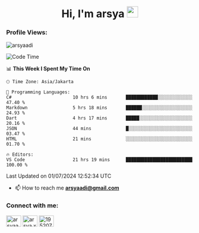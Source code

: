 <h1 align="center">Hi, I'm arsya 
  <img src="https://media.giphy.com/media/hvRJCLFzcasrR4ia7z/giphy.gif" width="30px"/>
</h1>

<p align="left"> <h3>Profile Views:</h3> <img src="https://komarev.com/ghpvc/?username=arsyaadi&label=Profile%20views&color=0e75b6&style=flat" alt="arsyaadi" /> </p>

<!--START_SECTION:waka-->
![Code Time](http://img.shields.io/badge/Code%20Time-2%2C867%20hrs%2024%20mins-blue)

📊 **This Week I Spent My Time On** 

```text
🕑︎ Time Zone: Asia/Jakarta

💬 Programming Languages: 
C#                       10 hrs 6 mins       ████████████░░░░░░░░░░░░░   47.40 % 
Markdown                 5 hrs 18 mins       ██████░░░░░░░░░░░░░░░░░░░   24.93 % 
Dart                     4 hrs 17 mins       █████░░░░░░░░░░░░░░░░░░░░   20.16 % 
JSON                     44 mins             █░░░░░░░░░░░░░░░░░░░░░░░░   03.47 % 
HTML                     21 mins             ░░░░░░░░░░░░░░░░░░░░░░░░░   01.70 % 

🔥 Editors: 
VS Code                  21 hrs 19 mins      █████████████████████████   100.00 % 
```


 Last Updated on 01/07/2024 12:52:34 UTC
<!--END_SECTION:waka-->

- 📫 How to reach me **arsyaadi@gmail.com**


<h3 align="left">Connect with me:</h3>
<p align="left">
<a href="https://linkedin.com/in/arsyaadi" target="blank"><img align="center" src="https://raw.githubusercontent.com/rahuldkjain/github-profile-readme-generator/master/src/images/icons/Social/linked-in-alt.svg" alt="arsyaadi" height="30" width="40" /></a>
<a href="https://fb.com/arsya.xkz" target="blank"><img align="center" src="https://raw.githubusercontent.com/rahuldkjain/github-profile-readme-generator/master/src/images/icons/Social/facebook.svg" alt="arsya.xkz" height="30" width="40" /></a>
<a href="https://stackoverflow.com/users/19520749" target="blank"><img align="center" src="https://raw.githubusercontent.com/rahuldkjain/github-profile-readme-generator/master/src/images/icons/Social/stack-overflow.svg" alt="19520749" height="30" width="40" /></a>
</p>
